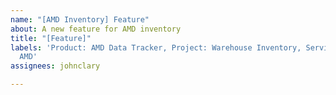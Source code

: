 ```yaml
---
name: "[AMD Inventory] Feature"
about: A new feature for AMD inventory
title: "[Feature]"
labels: 'Product: AMD Data Tracker, Project: Warehouse Inventory, Service: Apps, Workgroup:
  AMD'
assignees: johnclary

---
```



